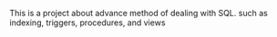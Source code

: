This is a project about advance method of dealing with SQL. such as indexing, triggers, procedures, and views
